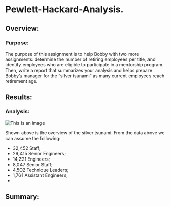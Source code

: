 # Pewlett-Hackard-Analysis.

## Overview:

### Purpose:
The purpose of this assignment is to help Bobby with two more assignments: determine the number of retiring employees per title, and identify employees who are eligible to participate in a mentorship program. Then, write a report that summarizes your analysis and helps prepare Bobby’s manager for the “silver tsunami” as many current employees reach retirement age.

## Results:

### Analysis:
![This is an image](https://github.com/nbhatia1014/Pewlett-Hackard-Analysis./blob/main/Retirement.png)

Shown above is the overview of the silver tsunami. From the data above we can assume the following:
- 32,452 Staff;
- 29,415 Senior Engineers;
- 14,221 Engineers;
- 8,047 Senior Staff;
- 4,502 Technique Leaders;
- 1,761 Assistant Engineers;
- 
## Summary:
